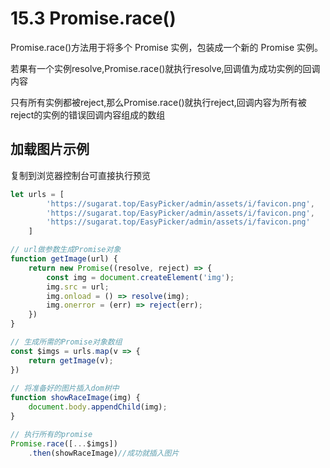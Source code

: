 # 15.3 Promise.race()

Promise.race()方法用于将多个 Promise 实例，包装成一个新的 Promise 实例。

若果有一个实例resolve,Promise.race()就执行resolve,回调值为成功实例的回调内容

只有所有实例都被reject,那么Promise.race()就执行reject,回调内容为所有被reject的实例的错误回调内容组成的数组

## 加载图片示例
复制到浏览器控制台可直接执行预览
```js
let urls = [
        'https://sugarat.top/EasyPicker/admin/assets/i/favicon.png',
        'https://sugarat.top/EasyPicker/admin/assets/i/favicon.png',
        'https://sugarat.top/EasyPicker/admin/assets/i/favicon.png'
    ]

// url做参数生成Promise对象
function getImage(url) {
    return new Promise((resolve, reject) => {
        const img = document.createElement('img');
        img.src = url;
        img.onload = () => resolve(img);
        img.onerror = (err) => reject(err);
    })
}

// 生成所需的Promise对象数组
const $imgs = urls.map(v => {
    return getImage(v);
})
    
// 将准备好的图片插入dom树中
function showRaceImage(img) {
    document.body.appendChild(img);
}

// 执行所有的promise
Promise.race([...$imgs])
    .then(showRaceImage)//成功就插入图片
```